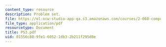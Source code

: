 ```yaml
---
content_type: resource
description: Problem set.
file: https://ol-ocw-studio-app-qa.s3.amazonaws.com/courses/2-068-computational-ocean-acoustics-13-853-spring-2003/01556c809fe160521db32b211f295d0e_PS3.pdf
file_type: application/pdf
resourcetype: Document
title: PS3.pdf
uid: 01556c80-9fe1-6052-1db3-2b211f295d0e
---
```

